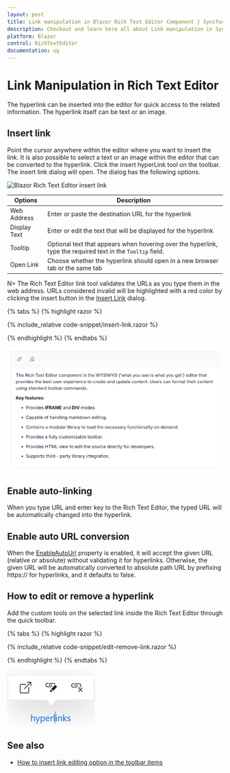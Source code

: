 ```yaml
---
layout: post
title: Link manipulation in Blazor Rich Text Editor Component | Syncfusion
description: Checkout and learn here all about Link manipulation in Syncfusion Blazor Rich Text Editor component and more.
platform: Blazor
control: RichTextEditor
documentation: ug
---
```


# Link Manipulation in Rich Text Editor

The hyperlink can be inserted into the editor for quick access to the related information. The hyperlink itself can be text or an image.

## Insert link

Point the cursor anywhere within the editor where you want to insert the link. It is also possible to select a text or an image within the editor that can be converted to the hyperlink. Click the insert hyperLink tool on the toolbar. The insert link dialog will open. The dialog has the following options.

![Blazor Rich Text Editor insert link](../images/blazor-richtexteditor-insert-link.png)

| Options | Description |
|----------------|--------------------------------------|
| Web Address | Enter or paste the destination URL for the hyperlink |
| Display Text | Enter or edit the text that will be displayed for the hyperlink |
| Tooltip |Optional text that appears when hovering over the hyperlink, type the required text in the `Tooltip` field. |
| Open Link | Choose whether the hyperlink should open in a new browser tab or the same tab |

N> The Rich Text Editor link tool validates the URLs as you type them in the web address. URLs considered invalid will be highlighted with a red color by clicking the insert button in the [Insert Link](https://help.syncfusion.com/cr/blazor/Syncfusion.Blazor.RichTextEditor.ToolbarCommand.html#Syncfusion_Blazor_RichTextEditor_ToolbarCommand_CreateLink) dialog.

{% tabs %}
{% highlight razor %}

{% include_relative code-snippet/insert-link.razor %}

{% endhighlight %}
{% endtabs %}

![Link icon displayed in Blazor Rich Text Editor toolbar](../images/blazor-richtexteditor-link-icon.png)

## Enable auto-linking

When you type URL and enter key to the Rich Text Editor, the typed URL will be automatically changed into the hyperlink.

## Enable auto URL conversion

When the [EnableAutoUrl](https://help.syncfusion.com/cr/blazor/Syncfusion.Blazor.RichTextEditor.SfRichTextEditor.html#Syncfusion_Blazor_RichTextEditor_SfRichTextEditor_EnableAutoUrl) property is enabled, it will accept the given URL (relative or absolute) without validating it for hyperlinks. Otherwise, the given URL will be automatically converted to absolute path URL by prefixing https:// for hyperlinks, and it defaults to false.

## How to edit or remove a hyperlink

Add the custom tools on the selected link inside the Rich Text Editor through the quick toolbar.

{% tabs %}
{% highlight razor %}

{% include_relative code-snippet/edit-remove-link.razor %}

{% endhighlight %}
{% endtabs %}

![Blazor Rich Text Editor link quick toolbar](../images/blazor-richtexteditor-link-quick-toolbar.png)

## See also

* [How to insert link editing option in the toolbar items](../toolbar#link-quick-toolbar)
